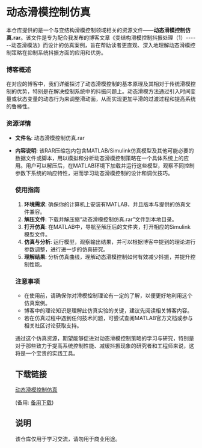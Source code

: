 # 动态滑模控制仿真

本仓库提供的是一个与变结构滑模控制领域相关的资源文件——**动态滑模控制仿真.rar**。该文件是专为配合我发布的博客文章《变结构滑模控制抖振处理（1）------动态滑模法》而设计的仿真案例，旨在帮助读者更直观、深入地理解动态滑模控制策略在抑制系统抖振方面的应用和优势。

### 博客概述
在对应的博客中，我们详细探讨了动态滑模控制的基本原理及其相对于传统滑模控制的优势，特别是在解决控制系统中的抖振问题上。动态滑模方法通过引入时间变量或状态变量的动态行为来调整滑动面，从而实现更加平滑的过渡过程和提高系统的鲁棒性。

### 资源详情
- **文件名**: 动态滑模控制仿真.rar
- **内容说明**: 该RAR压缩包内包含MATLAB/Simulink仿真模型及其他可能必要的数据文件或脚本，用以模拟和分析动态滑模控制策略在一个具体系统上的应用。用户可以解压后，在MATLAB环境下加载并运行这些模型，观察不同控制参数下系统的响应特性，进而学习动态滑模控制的设计和调优技巧。

  ### 使用指南
  1. **环境需求**: 确保你的计算机上安装有MATLAB，并且版本与提供的仿真文件兼容。
  2. **解压文件**: 下载并解压缩“动态滑模控制仿真.rar”文件到本地目录。
  3. **打开仿真**: 在MATLAB中，导航至解压后的文件夹，打开相应的Simulink模型文件。
  4. **仿真与分析**: 运行模型，观察输出结果，并可以根据博客中提到的理论进行参数调整，进行进一步的仿真研究。
  5. **理解结果**: 分析仿真曲线，理解动态滑模控制如何有效减少抖振，并提升控制性能。

  ### 注意事项
  - 在使用前，请确保你对滑模控制理论有一定的了解，以便更好地利用这个仿真案例。
  - 博客中的理论知识是理解此仿真实验的关键，建议先阅读相关博客内容。
  - 若在仿真过程中遇到任何技术问题，可尝试查阅MATLAB官方文档或参与相关社区讨论获取支持。

  通过这个仿真资源，期望能够促进对动态滑模控制策略的学习与研究，特别是对于那些致力于提高系统控制性能、减缓抖振现象的研究者和工程师来说，这将是一个宝贵的实践工具。

  ## 下载链接
  [动态滑模控制仿真](https://pan.quark.cn/s/6fd7431e0cc7) 

  (备用: [备用下载](https://pan.baidu.com/s/1GheJUKRtaR-EEGtakYgeSQ?pwd=1234))

  ## 说明

  该仓库仅用于学习交流，请勿用于商业用途。
